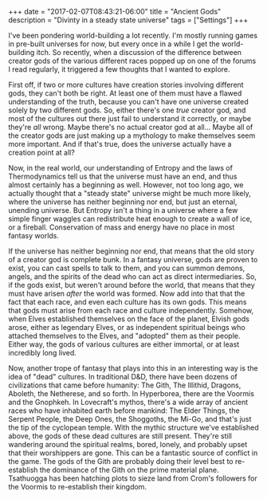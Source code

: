 +++
date = "2017-02-07T08:43:21-06:00"
title = "Ancient Gods"
description = "Divinty in a steady state universe"
tags = ["Settings"]
+++

I've been pondering world-building a lot recently. I'm mostly running games in pre-built universes for now, but every once in a while I get the world-building itch. So recently, when a discussion of the difference between creator gods of the various different races popped up on one of the forums I read regularly, it triggered a few thoughts that I wanted to explore.

First off, if two or more cultures have creation stories involving different gods, they can't both be right. At least one of them must have a flawed understanding of the truth, because you can't have one universe created solely by two different gods. So, either there's one *true* creator god, and most of the cultures out there just fail to understand it correctly, or maybe they're *all* wrong.  Maybe there's no actual creator god at all... Maybe all of the creator gods are just making up a mythology to make themselves seem more important. And if that's true, does the universe actually have a creation point at all?

Now, in the real world, our understanding of Entropy and the laws of Thermodynamics tell us that the universe must have an end, and thus almost certainly has a beginning as well. However, not too long ago, we actually thought that a "steady state" universe might be much more likely, where the universe has neither beginning nor end, but just an eternal, unending universe. But Entropy isn't a thing in a universe where a few simple finger waggles can redistribute heat enough to create a wall of ice, or a fireball. Conservation of mass and energy have no place in most fantasy worlds.

If the universe has neither beginning nor end, that means that the old story of a creator god is complete bunk. In a fantasy universe, gods are proven to exist, you can cast spells to talk to them, and you can summon demons, angels, and the spirits of the dead who can act as direct intermediaries. So, if the gods exist, but weren't around before the world, that means that they must have arisen *after* the world was formed. Now add into that that the fact that each race, and even each culture has its own gods. This means that gods must arise from each race and culture independently. Somehow, when Elves established themselves on the face of the planet, Elvish gods arose, either as legendary Elves, or as independent spiritual beings who attached themselves to the Elves, and "adopted" them as their people. Either way, the gods of various cultures are either immortal, or at least incredibly long lived.

Now, another trope of fantasy that plays into this in an interesting way is the idea of "dead" cultures. In traditional D&D, there have been dozens of civilizations that came before humanity: The Gith, The Illithid, Dragons, Aboleth, the Netherese, and so forth. In Hyperborea, there are the Voormis and the Gnophkeh. In Lovecraft's mythos, there's a wide array of ancient races who have inhabited earth before mankind: The Elder Things, the Serpent People, the Deep Ones, the Shoggoths, the Mi-Go, and that's just the tip of the cyclopean temple. With the mythic structure we've established above, the gods of these dead cultures are still present.  They're still wandering around the spiritual realms, bored, lonely, and probably upset that their worshippers are gone. This can be a fantastic source of conflict in the game. The gods of the Gith are probably doing their level best to re-establish the dominance of the Gith on the prime material plane. Tsathuogga has been hatching plots to sieze land from Crom's followers for the Voormis to re-establish their kingdom.
